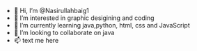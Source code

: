 - 👋 Hi, I’m @Nasirullahbaig1
- 👀 I’m interested in graphic desigining and coding
- 🌱 I’m currently learning java,python, html, css and JavaScript
- 💞️ I’m looking to collaborate on java
- 📫 text me here

<!---
Nasirullahbaig1/Nasirullahbaig1 is a ✨ special ✨ repository because its `README.md` (this file) appears on your GitHub profile.
You can click the Preview link to take a look at your changes.
--->
